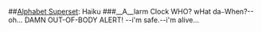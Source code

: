 ##[Alphabet Superset](https://www.alphabetsuperset.com/): Haiku
###__A__larm Clock
WHO? wHat da<code>&#8212;</code>When?--oh...
DAMN OUT-OF-BODY ALERT!
--i'm safe.--i'm alive...
